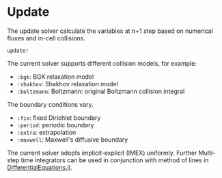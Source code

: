 # Update

The update solver calculate the variables at n+1 step based on numerical fluxes and in-cell collisions.
```@docs
update!
```

The current solver supports different collision models, for example:
- `:bgk`: BGK relaxation model
- `:shakhov`: Shakhov relaxation model
- `:boltzmann`: Boltzmann: original Boltzmann collision integral

The boundary conditions vary.
- `:fix`: fixed Dirichlet boundary
- `:period`: periodic boundary
- `:extra`: extrapolation
- `:maxwell`: Maxwell's diffusive boundary

The current solver adopts implicit-explicit (IMEX) uniformly.
Further Multi-step time integrators can be used in conjunction with method of lines in [DifferentialEquations.jl](https://github.com/SciML/DifferentialEquations.jl).
